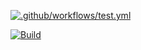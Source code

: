 [![.github/workflows/test.yml](https://github.com/myles-coleman/testing/actions/workflows/test.yml/badge.svg)](https://github.com/myles-coleman/testing/actions/workflows/test.yml)

[![Build](https://github.com/myles-coleman/testing/actions/workflows/build.yml/badge.svg)](https://github.com/myles-coleman/testing/actions/workflows/build.yml)